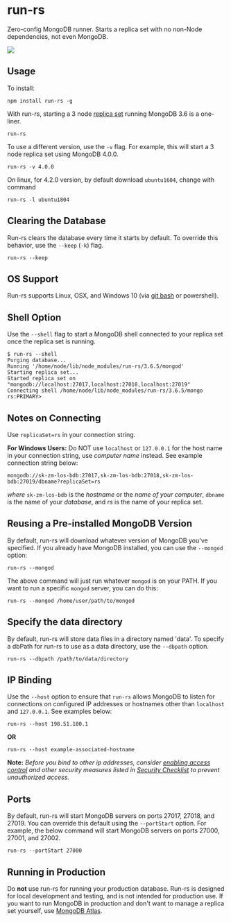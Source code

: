 # run-rs

Zero-config MongoDB runner. Starts a replica set with no non-Node dependencies, not even MongoDB.

<img src="https://raw.githubusercontent.com/vkarpov15/run-rs/master/images/logo.png">

## Usage

To install:

```
npm install run-rs -g
```

With run-rs, starting a 3 node [replica set](https://docs.mongodb.com/manual/tutorial/deploy-replica-set/) running MongoDB 3.6 is a one-liner.

```
run-rs
```

To use a different version, use the `-v` flag. For example, this will start a 3 node replica set using MongoDB 4.0.0.

```
run-rs -v 4.0.0
```

On linux, for 4.2.0 version, by default download `ubuntu1604`, change with command

```
run-rs -l ubuntu1804
```

## Clearing the Database

Run-rs clears the database every time it starts by default. To override this behavior, use the `--keep` (`-k`) flag.

```
run-rs --keep
```

## OS Support

Run-rs supports Linux, OSX, and Windows 10 (via [git bash](https://git-scm.com/downloads) or powershell).

## Shell Option

Use the `--shell` flag to start a MongoDB shell connected to your replica
set once the replica set is running.

```
$ run-rs --shell
Purging database...
Running '/home/node/lib/node_modules/run-rs/3.6.5/mongod'
Starting replica set...
Started replica set on "mongodb://localhost:27017,localhost:27018,localhost:27019"
Connecting shell /home/node/lib/node_modules/run-rs/3.6.5/mongo
rs:PRIMARY>
```

## Notes on Connecting

Use `replicaSet=rs` in your connection string.

**For Windows Users:** Do NOT use `localhost` or `127.0.0.1` for the host name in your connection string, use *computer name* instead. See example connection string below:

```
mongodb://sk-zm-los-bdb:27017,sk-zm-los-bdb:27018,sk-zm-los-bdb:27019/dbname?replicaSet=rs
```
*where* `sk-zm-los-bdb` is the *hostname* or the *name of your computer*, `dbname` is the name of your *database*, and *rs* is the name of your replica set.

## Reusing a Pre-installed MongoDB Version

By default, run-rs will download whatever version of MongoDB you've specified. If you already have MongoDB installed, you can use the `--mongod` option:

```
run-rs --mongod
```

The above command will just run whatever `mongod` is on your PATH. If you want to run a specific `mongod` server, you can do this:

```
run-rs --mongod /home/user/path/to/mongod
```

## Specify the data directory

By default, run-rs will store data files in a directory named 'data'. To specify a dbPath for run-rs to use as a data directory, use the `--dbpath` option.

```
run-rs --dbpath /path/to/data/directory
```

## IP Binding

Use the `--host` option to ensure that `run-rs` allows MongoDB to listen for connections on configured IP addresses or hostnames other than `localhost` and `127.0.0.1`. See examples below:

```
run-rs --host 198.51.100.1
````
**OR**
```
run-rs --host example-associated-hostname
```
**Note:** *Before you bind to other ip addresses, consider [enabling access control](https://docs.mongodb.com/manual/administration/security-checklist/#checklist-auth) and other security measures listed in [Security Checklist](https://docs.mongodb.com/manual/administration/security-checklist/) to prevent unauthorized access.*

## Ports

By default, run-rs will start MongoDB servers on ports 27017, 27018, and 27019.
You can override this default using the `--portStart` option.
For example, the below command will start MongoDB servers on ports 27000, 27001, and 27002.

```
run-rs --portStart 27000
```

## Running in Production

Do **not** use run-rs for running your production database. Run-rs is designed
for local development and testing, and is not intended for production use.
If you want to run MongoDB in production and don't want to manage a replica
set yourself, use [MongoDB Atlas](https://www.mongodb.com/cloud/atlas).
